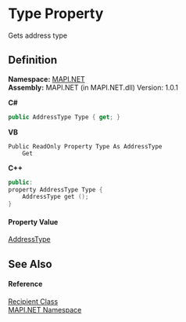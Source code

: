 # Type Property


Gets address type



## Definition
**Namespace:** <a href="N_MAPI_NET.md">MAPI.NET</a>  
**Assembly:** MAPI.NET (in MAPI.NET.dll) Version: 1.0.1

**C#**
``` C#
public AddressType Type { get; }
```
**VB**
``` VB
Public ReadOnly Property Type As AddressType
	Get
```
**C++**
``` C++
public:
property AddressType Type {
	AddressType get ();
}
```



#### Property Value
<a href="T_MAPI_NET_AddressType.md">AddressType</a>

## See Also


#### Reference
<a href="T_MAPI_NET_Recipient.md">Recipient Class</a>  
<a href="N_MAPI_NET.md">MAPI.NET Namespace</a>  
